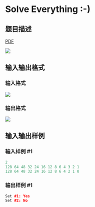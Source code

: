# Solve Everything :-)

## 题目描述

[problemUrl]: https://uva.onlinejudge.org/index.php?option=com_onlinejudge&Itemid=8&category=866&page=show_problem&problem=4932

[PDF](https://uva.onlinejudge.org/external/130/p13034.pdf)

![](https://cdn.luogu.com.cn/upload/vjudge_pic/UVA13034/d2ad7316cd27baff59b09928e9364b0d4daf3be0.png)

## 输入输出格式

### 输入格式

![](https://cdn.luogu.com.cn/upload/vjudge_pic/UVA13034/39f5866256d4511e6e9d82e483c83234de19cf3c.png)

### 输出格式

![](https://cdn.luogu.com.cn/upload/vjudge_pic/UVA13034/dbc904a758b243375b519388ed683d4923d79b8b.png)

## 输入输出样例

### 输入样例 #1

```cpp
2
128 64 48 32 24 16 12 8 6 4 3 2 1
128 64 48 32 24 16 12 8 6 4 2 1 0
```


### 输出样例 #1

```cpp
Set #1: Yes
Set #2: No
```


